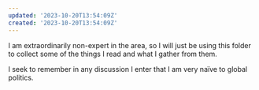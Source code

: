 ```yaml
---
updated: '2023-10-20T13:54:09Z'
created: '2023-10-20T13:54:09Z'
---
```

I am extraordinarily non-expert in the area, so I will just be using this folder to collect some of the things I read and what I gather from them.

I seek to remember in any discussion I enter that I am very naïve to global politics.